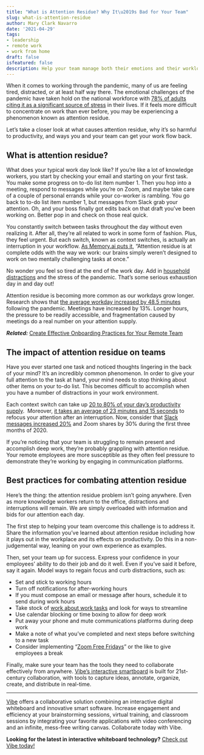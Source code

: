 ```yaml
---
title: "What is Attention Residue? Why It\u2019s Bad for Your Team"
slug: what-is-attention-residue
author: Mary Clark Navarro
date: '2021-04-29'
tags:
- leadership
- remote work
- work from home
draft: false
isfeatured: false
description: Help your team manage both their emotions and their workload by understanding the effects of attention residue.
---
```


When it comes to working through the pandemic, many of us are feeling tired, distracted, or at least half way there. The emotional challenges of the pandemic have taken hold on the national workforce with [78% of adults citing it as a significant source of stress](https://www.apa.org/news/press/releases/stress/2020/report-october) in their lives. If it feels more difficult to concentrate on work than ever before, you may be experiencing a phenomenon known as attention residue.

Let’s take a closer look at what causes attention residue, why it’s so harmful to productivity, and ways you and your team can get your work flow back.

## What is attention residue?

What does your typical work day look like? If you’re like a lot of knowledge workers, you start by checking your email and starting on your first task. You make some progress on to-do list item number 1. Then you hop into a meeting, respond to messages while you’re on Zoom, and maybe take care of a couple of personal errands while your co-worker is rambling. You go back to to-do list item number 1, but messages from Slack grab your attention. Oh, and your boss finally got edits back on that draft you’ve been working on. Better pop in and check on those real quick.

You constantly switch between tasks throughout the day without even realizing it. After all, they’re all related to work in some form of fashion. Plus, they feel urgent. But each switch, known as context switches, is actually an interruption in your workflow. [As Memory.ai puts it](https://memory.ai/timely-blog/attention-residue), “Attention residue is at complete odds with the way we work: our brains simply weren’t designed to work on two mentally challenging tasks at once.”

No wonder you feel so tired at the end of the work day. Add in [household distractions](https://vibe.us/blog/challenges-of-working-from-home-and-how-to-overcome-them/) and the stress of the pandemic. That’s some serious exhaustion day in and day out! 

Attention residue is becoming more common as our workdays grow longer. Research shows that [the average workday increased by 48.5 minutes](https://www.washingtonpost.com/business/2020/08/04/remote-work-longer-days/) following the pandemic. Meetings have increased by 13%. Longer hours, the pressure to be readily accessible, and fragmentation caused by meetings do a real number on your attention supply.

***Related:*** [Create Effective Onboarding Practices for Your Remote Team](https://vibe.us/blog/create-effective-onboarding-practices-for-your-remote-team/)

## The impact of attention residue on teams

Have you ever started one task and noticed thoughts lingering in the back of your mind? It’s an incredibly common phenomenon. In order to give your full attention to the task at hand, your mind needs to stop thinking about other items on your to-do list. This becomes difficult to accomplish when you have a number of distractions in your work environment.

Each context switch can take up [20 to 80% of your day’s productivity supply](https://blog.rescuetime.com/context-switching/).  Moreover, [it takes an average of 23 minutes and 15 seconds](https://www.themuse.com/advice/this-is-nuts-it-takes-nearly-30-minutes-to-refocus-after-you-get-distracted) to refocus your attention after an interruption. Now, consider that [Slack messages increased 20%](https://siliconangle.com/2020/03/26/slack-rockets-past-billion-usage-minutes-per-day-adding-9000-new-customers/) and Zoom shares by 30% during the first three months of 2020.

If you’re noticing that your team is struggling to remain present and accomplish deep work, they’re probably grappling with attention residue. Your remote employees are more susceptible as they often feel pressure to demonstrate they’re working by engaging in communication platforms.

## Best practices for combating attention residue

Here’s the thing: the attention residue problem isn’t going anywhere. Even as more knowledge workers return to the office, distractions and interruptions will remain. We are simply overloaded with information and bids for our attention each day.

The first step to helping your team overcome this challenge is to address it. Share the information you’ve learned about attention residue including how it plays out in the workplace and its effects on productivity. Do this in a non-judgemental way, leaning on your own experience as examples.

Then, set your team up for success. Express your confidence in your employees’ ability to do their job and do it well. Even if you’ve said it before, say it again. Model ways to regain focus and curb distractions, such as:


- Set and stick to working hours
- Turn off notifications for after-working hours
- If you must compose an email or message after hours, schedule it to send during work hours
- Take stock of [work about work tasks](https://vibe.us/blog/the-biggest-threat-to-productivity-is-work-about-work-heres-how-to-fix-it/) and look for ways to streamline
- Use calendar blocking or time boxing to allow for deep work
- Put away your phone and mute communications platforms during deep work
- Make a note of what you’ve completed and next steps before switching to a new task
- Consider implementing “[Zoom Free Fridays](https://www.nytimes.com/2021/03/24/business/citi-zoom-free-fridays.html)” or the like to give employees a break 

Finally, make sure your team has the tools they need to collaborate effectively from anywhere. [Vibe’s interactive smartboard](https://vibe.us/lp/scenario-remote/) is built for 21st-century collaboration, with tools to capture ideas, annotate, organize, create, and distribute in real-time.



---

[Vibe](https://vibe.us/) offers a collaborative solution combining an interactive digital whiteboard and innovative smart software. Increase engagement and efficiency at your brainstorming sessions, virtual training, and classroom sessions by integrating your favorite applications with video conferencing and an infinite, mess-free writing canvas. Collaborate today with Vibe.

**Looking for the latest in interactive whiteboard technology?** [Check out Vibe today!](https://vibe.us/order/)
